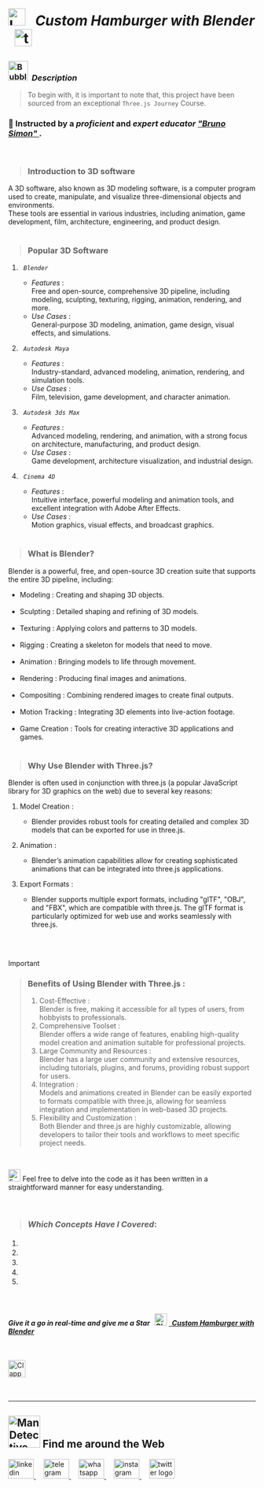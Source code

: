 # <img src="https://raw.githubusercontent.com/Tarikul-Islam-Anik/Telegram-Animated-Emojis/main/Objects/Laptop.webp" alt="Laptop" width="35" /> &nbsp; _Custom Hamburger with Blender_ &nbsp; <img src="https://skillicons.dev/icons?i=threejs" height="35" alt="threejs logo"  />  

<!----------------------------------------- Description ---------------------------------------->
### <img src="https://raw.githubusercontent.com/Tarikul-Islam-Anik/Animated-Fluent-Emojis/master/Emojis/Symbols/Bubbles.png" alt="Bubbles" width="40" height="40" />&nbsp; _Description_

> To begin with, it is important to note that, this project have been sourced from an exceptional `Three.js Journey` Course. <br/>
 
### 👤 Instructed by a _proficient_ and _expert educator_ <a href="https://threejs-journey.com/" target="_blank"> _"Bruno Simon"_ </a>. 

 <br/>

> ### Introduction to 3D software
A 3D software, also known as 3D modeling software, is a computer program used to create, manipulate, and visualize three-dimensional objects and environments. <br/> These tools are essential in various industries, including animation, game development, film, architecture, engineering, and product design. <br/> <br/>

> ### Popular 3D Software
1. _`  Blender  `_
   - _Features_ : <br/> Free and open-source, comprehensive 3D pipeline, including modeling, sculpting, texturing, rigging, animation, rendering, and more.
   - _Use Cases_ : <br/> General-purpose 3D modeling, animation, game design, visual effects, and simulations.
     
2. _`  Autodesk Maya  `_
   - _Features_ : <br/>  Industry-standard, advanced modeling, animation, rendering, and simulation tools.
   - _Use Cases_ : <br/> Film, television, game development, and character animation.
     
3. _`  Autodesk 3ds Max  `_
   - _Features_ : <br/> Advanced modeling, rendering, and animation, with a strong focus on architecture, manufacturing, and product design.
   - _Use Cases_ : <br/> Game development, architecture visualization, and industrial design.
     
4. _`  Cinema 4D  `_
   - _Features_ : <br/> Intuitive interface, powerful modeling and animation tools, and excellent integration with Adobe After Effects.
   - _Use Cases_ : <br/> Motion graphics, visual effects, and broadcast graphics. <br/><br/>


> ### What is Blender? <br/>
Blender is a powerful, free, and open-source 3D creation suite that supports the entire 3D pipeline, including:
  - Modeling :  Creating and shaping 3D objects. <br/><br/>
  - Sculpting :  Detailed shaping and refining of 3D models. <br/><br/>
  - Texturing : Applying colors and patterns to 3D models. <br/><br/>
  - Rigging :  Creating a skeleton for models that need to move. <br/><br/>
  - Animation :  Bringing models to life through movement. <br/><br/>
  - Rendering : Producing final images and animations. <br/><br/>
  - Compositing :  Combining rendered images to create final outputs. <br/><br/>
  - Motion Tracking :  Integrating 3D elements into live-action footage. <br/><br/>
  - Game Creation :  Tools for creating interactive 3D applications and games. <br/><br/>

> ### Why Use Blender with Three.js?
Blender is often used in conjunction with three.js (a popular JavaScript library for 3D graphics on the web) due to several key reasons: <br/>
1. Model Creation :
   - Blender provides robust tools for creating detailed and complex 3D models that can be exported for use in three.js.

2. Animation :
   - Blender’s animation capabilities allow for creating sophisticated animations that can be integrated into three.js applications.

3. Export Formats :
   - Blender supports multiple export formats, including "glTF", "OBJ", and "FBX", which are compatible with three.js. The glTF format is particularly optimized for web use and works seamlessly with three.js.

<br/><br/>

> [!IMPORTANT]
>> ### Benefits of Using Blender with Three.js :
>> 1. Cost-Effective : <br/> Blender is free, making it accessible for all types of users, from hobbyists to professionals.
>> 2. Comprehensive Toolset : <br/> Blender offers a wide range of features, enabling high-quality model creation and animation suitable for professional projects.
>> 3. Large Community and Resources : <br/> Blender has a large user community and extensive resources, including tutorials, plugins, and forums, providing robust support for users.
>> 4. Integration : <br/> Models and animations created in Blender can be easily exported to formats compatible with three.js, allowing for seamless integration and implementation in web-based 3D projects.
>> 5. Flexibility and Customization : <br/> Both Blender and three.js are highly customizable, allowing developers to tailor their tools and workflows to meet specific project needs.

<br/>

<img src="https://raw.githubusercontent.com/Tarikul-Islam-Anik/Animated-Fluent-Emojis/master/Emojis/Hand%20gestures/Eyes.png" alt="Eyes" width="25" height="25" /> Feel free to delve into the code as it has been written in a straightforward manner for easy understanding.
<br/> <br/> <br/> 


> ### _Which Concepts Have I Covered_: <br/>

01. _<h4></h4>_
02. _<h4></h4>_
03. _<h4></h4>_
04. _<h4></h4>_
05. _<h4></h4>_

    
<br/><br/>

<!-------- try it live -------->
#### _Give it a go in real-time and give me a Star_ &nbsp; <img src="https://raw.githubusercontent.com/Tarikul-Islam-Anik/Animated-Fluent-Emojis/master/Emojis/Travel%20and%20places/Glowing%20Star.png" alt="Glowing Star" width="25"  /> <a href="" target="_blank"> &nbsp; _Custom Hamburger with Blender_ </a> 

<br/>

<!--------- Video --------->
<img src="https://raw.githubusercontent.com/Tarikul-Islam-Anik/Telegram-Animated-Emojis/main/Objects/Clapper%20Board.webp" alt="Clapper Board" width="35" /> &nbsp; 



  <br/> 

***

<!--======================= Social Media ===========================-->
 ## <img src="https://raw.githubusercontent.com/Tarikul-Islam-Anik/Animated-Fluent-Emojis/master/Emojis/People%20with%20professions/Man%20Detective%20Light%20Skin%20Tone.png" alt="Man Detective Light Skin Tone" width="65" /> Find me around the Web  
<a href="https://www.linkedin.com/in/shahramshakiba/" target="_blank">
    <img src="https://raw.githubusercontent.com/maurodesouza/profile-readme-generator/master/src/assets/icons/social/linkedin/default.svg" width="52" height="40" alt="linkedin logo"  />
  </a> &nbsp;&nbsp;&nbsp;
  <a href="https://t.me/ShahramShakibaa" target="_blank">
    <img src="https://raw.githubusercontent.com/maurodesouza/profile-readme-generator/master/src/assets/icons/social/telegram/default.svg" width="52" height="40" alt="telegram logo"  />
  </a> &nbsp;&nbsp;&nbsp;
  <a href="https://wa.me/message/LM2IMM3ABZ7ZM1" target="_blank">
    <img src="https://raw.githubusercontent.com/maurodesouza/profile-readme-generator/master/src/assets/icons/social/whatsapp/default.svg" width="52" height="40" alt="whatsapp logo"  />
  </a> &nbsp;&nbsp;&nbsp;
  <a href="https://instagram.com/shahram.shakibaa?igshid=MzNlNGNkZWQ4Mg==" target="_blank">
    <img src="https://raw.githubusercontent.com/maurodesouza/profile-readme-generator/master/src/assets/icons/social/instagram/default.svg" width="52" height="40" alt="instagram logo"  />
  </a> &nbsp;&nbsp;&nbsp;
  <a href="https://twitter.com/ShahramShakibaa" target="_blank">
    <img src="https://raw.githubusercontent.com/maurodesouza/profile-readme-generator/master/src/assets/icons/social/twitter/default.svg" width="52" height="40" alt="twitter logo"  />
  </a>
